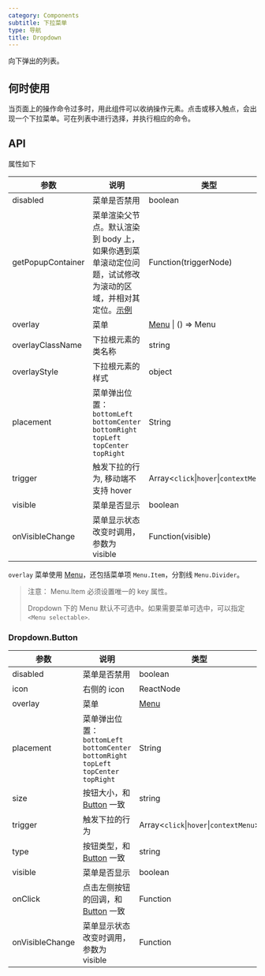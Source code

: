 ```yaml
---
category: Components
subtitle: 下拉菜单
type: 导航
title: Dropdown
---
```


向下弹出的列表。

## 何时使用

当页面上的操作命令过多时，用此组件可以收纳操作元素。点击或移入触点，会出现一个下拉菜单。可在列表中进行选择，并执行相应的命令。

## API

属性如下

| 参数              | 说明                                                                                                                                                          | 类型                                      | 默认值                | 版本   |
| ----------------- | ------------------------------------------------------------------------------------------------------------------------------------------------------------- | ----------------------------------------- | --------------------- | ------ |
| disabled          | 菜单是否禁用                                                                                                                                                  | boolean                                   | -                     |        |
| getPopupContainer | 菜单渲染父节点。默认渲染到 body 上，如果你遇到菜单滚动定位问题，试试修改为滚动的区域，并相对其定位。[示例](https://codepen.io/afc163/pen/zEjNOy?editors=0010) | Function(triggerNode)                     | `() => document.body` |        |
| overlay           | 菜单                                                                                                                                                          | [Menu](/components/menu) \| () => Menu    | -                     |        |
| overlayClassName  | 下拉根元素的类名称                                                                                                                                            | string                                    | -                     | 3.11.0 |
| overlayStyle      | 下拉根元素的样式                                                                                                                                              | object                                    | -                     | 3.11.0 |
| placement         | 菜单弹出位置：`bottomLeft` `bottomCenter` `bottomRight` `topLeft` `topCenter` `topRight`                                                                      | String                                    | `bottomLeft`          |        |
| trigger           | 触发下拉的行为, 移动端不支持 hover                                                                                                                            | Array&lt;`click`\|`hover`\|`contextMenu`> | `['hover']`           |        |
| visible           | 菜单是否显示                                                                                                                                                  | boolean                                   | -                     |        |
| onVisibleChange   | 菜单显示状态改变时调用，参数为 visible                                                                                                                        | Function(visible)                         | -                     |        |

`overlay` 菜单使用 [Menu](/components/menu/)，还包括菜单项 `Menu.Item`，分割线 `Menu.Divider`。

> 注意： Menu.Item 必须设置唯一的 key 属性。
>
> Dropdown 下的 Menu 默认不可选中。如果需要菜单可选中，可以指定 `<Menu selectable>`.

### Dropdown.Button

| 参数            | 说明                                                                                     | 类型                                      | 默认值       | 版本   |
| --------------- | ---------------------------------------------------------------------------------------- | ----------------------------------------- | ------------ | ------ |
| disabled        | 菜单是否禁用                                                                             | boolean                                   | -            |        |
| icon            | 右侧的 icon                                                                              | ReactNode                                 | -            | 3.17.0 |
| overlay         | 菜单                                                                                     | [Menu](/components/menu/)                 | -            |        |
| placement       | 菜单弹出位置：`bottomLeft` `bottomCenter` `bottomRight` `topLeft` `topCenter` `topRight` | String                                    | `bottomLeft` |        |
| size            | 按钮大小，和 [Button](/components/button/) 一致                                          | string                                    | 'default'    |        |
| trigger         | 触发下拉的行为                                                                           | Array&lt;`click`\|`hover`\|`contextMenu`> | `['hover']`  |        |
| type            | 按钮类型，和 [Button](/components/button/) 一致                                          | string                                    | 'default'    |        |
| visible         | 菜单是否显示                                                                             | boolean                                   | -            |        |
| onClick         | 点击左侧按钮的回调，和 [Button](/components/button/) 一致                                | Function                                  | -            |        |
| onVisibleChange | 菜单显示状态改变时调用，参数为 visible                                                   | Function                                  | -            |        |
